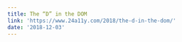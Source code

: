 ```yaml
---
title: The “D” in the DOM
link: 'https://www.24a11y.com/2018/the-d-in-the-dom/'
date: '2018-12-03'
---
```


